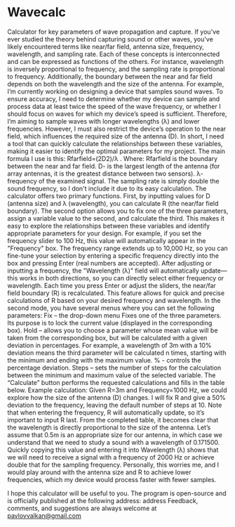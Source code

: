 # Wavecalc
Calculator for key parameters of wave propagation and capture.
If you've ever studied the theory behind capturing sound or other waves, you've likely encountered terms like near/far field, antenna size, frequency, wavelength, and sampling rate. Each of these concepts is interconnected and can be expressed as functions of the others. For instance, wavelength is inversely proportional to frequency, and the sampling rate is proportional to frequency. Additionally, the boundary between the near and far field depends on both the wavelength and the size of the antenna.
For example, I’m currently working on designing a device that samples sound waves. To ensure accuracy, I need to determine whether my device can sample and process data at least twice the speed of the wave frequency, or whether I should focus on waves for which my device’s speed is sufficient. Therefore, I’m aiming to sample waves with longer wavelengths (λ) and lower frequencies. However, I must also restrict the device’s operation to the near field, which influences the required size of the antenna (D).
In short, I need a tool that can quickly calculate the relationships between these variables, making it easier to identify the optimal parameters for my project. 
The main formula I use is this: Rfarfield=(2D2)/λ .
Where:
Rfarfield is the boundary between the near and far field. 
D- is the largest length of the antenna (for array antennas, it is the greatest distance between two sensors).
λ- frequency of the examined signal. 
The sampling rate is simply double the sound frequency, so I don't include it due to its easy calculation. 
The calculator offers two primary functions. First, by inputting values for D (antenna size) and λ (wavelength), you can calculate R (the near/far field boundary). The second option allows you to fix one of the three parameters, assign a variable value to the second, and calculate the third. This makes it easy to explore the relationships between these variables and identify appropriate parameters for your design.
For example, if you set the frequency slider to 100 Hz, this value will automatically appear in the "Frequency" box. The frequency range extends up to 10,000 Hz, so you can fine-tune your selection by entering a specific frequency directly into the box and pressing Enter (real numbers are accepted).
After adjusting or inputting a frequency, the "Wavelength (λ)" field will automatically update—this works in both directions, so you can directly select either frequency or wavelength. Each time you press Enter or adjust the sliders, the near/far field boundary (R) is recalculated. This feature allows for quick and precise calculations of R based on your desired frequency and wavelength.
In the second mode, you have several menus where you can set the following parameters: 
Fix – the drop-down menu Fixes one of the three parameters. Its purpose is to lock the current value (displayed in the corresponding box). 
Hold – allows you to choose a parameter whose mean value will be taken from the corresponding box, but will be calculated with a given deviation in percentages. For example, a wavelength of 3m with a 10% deviation means the third parameter will be calculated n times, starting with the minimum and ending with the maximum value. 
% - controls the percentage deviation. 
Steps – sets the number of steps for the calculation between the minimum and maximum value of the selected variable. 
The “Calculate” button performs the requested calculations and fills in the table below. 
Example calculation: Given R=3m and Frequency=1000 Hz, we could explore how the size of the antenna (D) changes. I will fix R and give a 50% deviation to the frequency, leaving the default number of steps at 10. Note that when entering the frequency, R will automatically update, so it’s important to input R last. From the completed table, it becomes clear that the wavelength is directly proportional to the size of the antenna. Let’s assume that 0.5m is an appropriate size for our antenna, in which case we understand that we need to study a sound with a wavelength of 0.171500. Quickly copying this value and entering it into Wavelength (λ) shows that we will need to receive a signal with a frequency of 2000 Hz or achieve double that for the sampling frequency. Personally, this worries me, and I would play around with the antenna size and R to achieve lower frequencies, which my device would process faster with fewer samples. 

I hope this calculator will be useful to you. The program is open-source and is officially published at the following address:
address
Feedback, comments, and suggestions are always welcome at pavlovvalkan@gmail.com 
